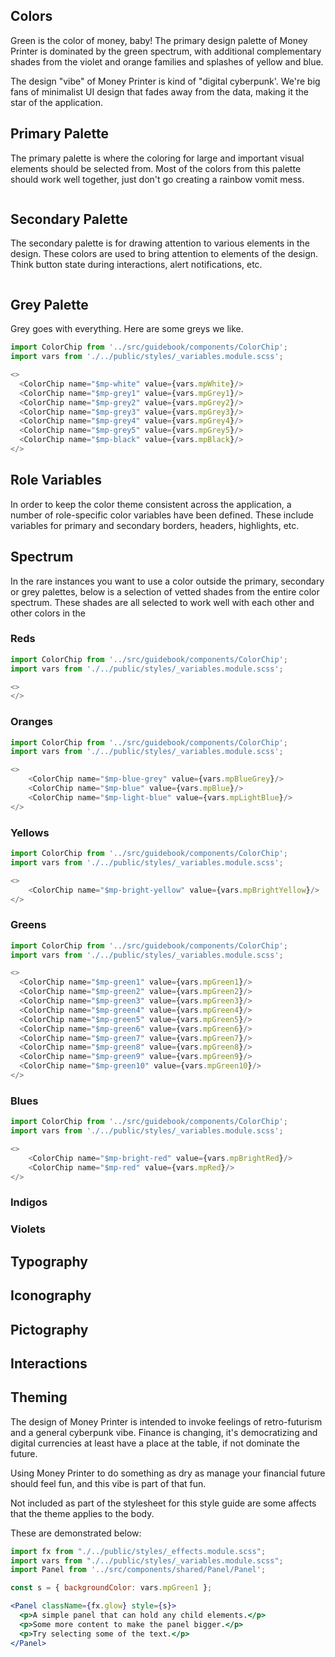 ## Colors

Green is the color of money, baby! The primary design palette of Money Printer is dominated by the green spectrum, with
additional complementary shades from the violet and orange families and splashes of yellow and blue.

The design "vibe" of Money Printer is kind of "digital cyberpunk'. We're big fans of minimalist UI design that fades
away from the data, making it the star of the application.

## Primary Palette

The primary palette is where the coloring for large and important visual elements should be selected from. Most of the
colors from this palette should work well together, just don't go creating a rainbow vomit mess.

```js noeditor
```

## Secondary Palette

The secondary palette is for drawing attention to various elements in the design. These colors are used to bring attention
to elements of the design. Think button state during interactions, alert notifications, etc.

```js noeditor
```

## Grey Palette

Grey goes with everything. Here are some greys we like.

```js noeditor
import ColorChip from '../src/guidebook/components/ColorChip';
import vars from './../public/styles/_variables.module.scss';

<>
  <ColorChip name="$mp-white" value={vars.mpWhite}/>
  <ColorChip name="$mp-grey1" value={vars.mpGrey1}/>
  <ColorChip name="$mp-grey2" value={vars.mpGrey2}/>
  <ColorChip name="$mp-grey3" value={vars.mpGrey3}/>
  <ColorChip name="$mp-grey4" value={vars.mpGrey4}/>
  <ColorChip name="$mp-grey5" value={vars.mpGrey5}/>
  <ColorChip name="$mp-black" value={vars.mpBlack}/>
</>
```

## Role Variables

In order to keep the color theme consistent across the application, a number of role-specific color variables have been
defined. These include variables for primary and secondary borders, headers, highlights, etc.

## Spectrum

In the rare instances you want to use a color outside the primary, secondary or grey palettes, below is a selection of
vetted shades from the entire color spectrum. These shades are all selected to work well with each other and other
colors in the 


### Reds

```js noeditor
import ColorChip from '../src/guidebook/components/ColorChip';
import vars from './../public/styles/_variables.module.scss';

<>
</>
```

### Oranges

```js noeditor
import ColorChip from '../src/guidebook/components/ColorChip';
import vars from './../public/styles/_variables.module.scss';

<>
    <ColorChip name="$mp-blue-grey" value={vars.mpBlueGrey}/>
    <ColorChip name="$mp-blue" value={vars.mpBlue}/>
    <ColorChip name="$mp-light-blue" value={vars.mpLightBlue}/>
</>
```

### Yellows

```js noeditor
import ColorChip from '../src/guidebook/components/ColorChip';
import vars from './../public/styles/_variables.module.scss';

<>
    <ColorChip name="$mp-bright-yellow" value={vars.mpBrightYellow}/>
</>
```

### Greens

```js noeditor
import ColorChip from '../src/guidebook/components/ColorChip';
import vars from './../public/styles/_variables.module.scss';

<>
  <ColorChip name="$mp-green1" value={vars.mpGreen1}/>
  <ColorChip name="$mp-green2" value={vars.mpGreen2}/>
  <ColorChip name="$mp-green3" value={vars.mpGreen3}/>
  <ColorChip name="$mp-green4" value={vars.mpGreen4}/>
  <ColorChip name="$mp-green5" value={vars.mpGreen5}/>
  <ColorChip name="$mp-green6" value={vars.mpGreen6}/>
  <ColorChip name="$mp-green7" value={vars.mpGreen7}/>
  <ColorChip name="$mp-green8" value={vars.mpGreen8}/>
  <ColorChip name="$mp-green9" value={vars.mpGreen9}/>
  <ColorChip name="$mp-green10" value={vars.mpGreen10}/>
</>
```

### Blues

```js noeditor
import ColorChip from '../src/guidebook/components/ColorChip';
import vars from './../public/styles/_variables.module.scss';

<>
    <ColorChip name="$mp-bright-red" value={vars.mpBrightRed}/>
    <ColorChip name="$mp-red" value={vars.mpRed}/>
</>
```

### Indigos

### Violets


## Typography

## Iconography

## Pictography

## Interactions

## Theming

The design of Money Printer is intended to invoke feelings of retro-futurism and a general cyberpunk vibe. Finance is
changing, it's democratizing and digital currencies at least have a place at the table, if not dominate the future.

Using Money Printer to do something as dry as manage your financial future should feel fun, and this vibe is part of
that fun.

Not included as part of the stylesheet for this style guide are some affects that the theme applies to the body.

These are demonstrated below:

```jsx noeditor
import fx from "./../public/styles/_effects.module.scss";
import vars from "./../public/styles/_variables.module.scss";
import Panel from '../src/components/shared/Panel/Panel';

const s = { backgroundColor: vars.mpGreen1 };

<Panel className={fx.glow} style={s}>
  <p>A simple panel that can hold any child elements.</p>
  <p>Some more content to make the panel bigger.</p>
  <p>Try selecting some of the text.</p>
</Panel>
```